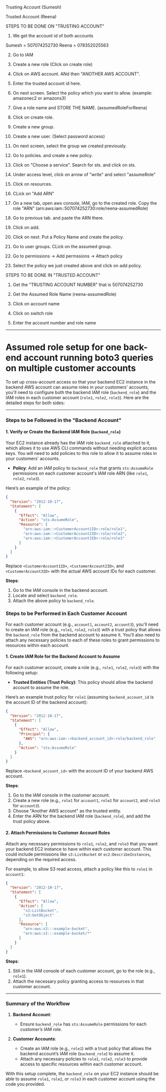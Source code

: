 Trusting Account (Sumesh)

Trusted Account (Reena)






STEPS TO BE DONE ON "TRUSTING ACCOUNT"

1. We get the account id of both accounts

Sumesh = 507074252730
Reena = 078352025563


2. Go to IAM

3. Create a new role (Click on create role)

4. Click on AWS account. ANd then "ANOTHER AWS ACCOUNT".

5. Enter the trusted account id here.

6. On next screen. Select the policy which you want to allow. (example: amazonec2 or amazons3)

7. Give a role name and STORE THE NAME. (assumedRoleForReena)

8. Click on create role.

9. Create a new group.

10. Create a new user. (Select password access)

11. On next screen, select the group we created previously.

12. Go to policies. and create a new policy.

13. Click on "Choose a service". Search for sts. and click on sts.

14. Under access level, click on arrow of "write" and select "assumeRole"

15. Click on resources.

16. CLick on "Add ARN"

17. On a new tab, open aws console, IAM, go to the created role. Copy the role "ARN" (arn:aws:iam::507074252730:role/reena-assumedRole)

18. Go to previous tab. and paste the ARN there.

19. Click on add.

20. Click on next. Put a Policy Name and create the policy.

21. Go to user groups. CLick on the assumed group. 

22. Go to permissions -> Add permssions -> Attach policy

23. Select the policy we just created above and click on add policy.







STEPS TO BE DONE IN "TRUSTED ACCOUNT"

1. Get the "TRUSTING ACCOUNT NUMBER" that is 507074252730

2. Get the Assumed Role Name  (reena-assumedRole)

3. Click on account name

4. Click on switch role

5. Enter the account number and role name



---

# Assumed role setup for one back-end account running boto3 queries on multiple customer accounts

To set up cross-account access so that your backend EC2 instance in the backend AWS account can assume roles in your customers' accounts, you'll need to configure both the backend IAM role (`backend_role`) and the IAM roles in each customer account (`role1`, `role2`, `role3`). Here are the detailed steps for both sides:

---

### Steps to be Followed in the "Backend Account"

#### 1. Verify or Create the Backend IAM Role (`backend_role`)
Your EC2 instance already has the IAM role `backend_role` attached to it, which allows it to use AWS CLI commands without needing explicit access keys. You will need to add policies to this role to allow it to assume roles in your customers' accounts.

- **Policy**: Add an IAM policy to `backend_role` that grants `sts:AssumeRole` permissions on each customer account's IAM role ARN (like `role1`, `role2`, `role3`).

Here’s an example of the policy:

```json
{
  "Version": "2012-10-17",
  "Statement": [
    {
      "Effect": "Allow",
      "Action": "sts:AssumeRole",
      "Resource": [
        "arn:aws:iam::<CustomerAccount1ID>:role/role1",
        "arn:aws:iam::<CustomerAccount2ID>:role/role2",
        "arn:aws:iam::<CustomerAccount3ID>:role/role3"
      ]
    }
  ]
}
```

Replace `<CustomerAccount1ID>`, `<CustomerAccount2ID>`, and `<CustomerAccount3ID>` with the actual AWS account IDs for each customer.

**Steps**:
1. Go to the IAM console in the backend account.
2. Locate and select `backend_role`.
3. Attach the above policy to `backend_role`.

### Steps to be Performed in Each Customer Account

For each customer account (e.g., `account1`, `account2`, `account3`), you'll need to create an IAM role (e.g., `role1`, `role2`, `role3`) with a trust policy that allows the `backend_role` from the backend account to assume it. You’ll also need to attach any necessary policies to each of these roles to grant permissions to resources within each account.

#### 1. Create IAM Role for the Backend Account to Assume
For each customer account, create a role (e.g., `role1`, `role2`, `role3`) with the following setup:

- **Trusted Entities (Trust Policy)**: This policy should allow the backend account to assume the role.

Here’s an example trust policy for `role1` (assuming `backend_account_id` is the account ID of the backend account):

```json
{
  "Version": "2012-10-17",
  "Statement": [
    {
      "Effect": "Allow",
      "Principal": {
        "AWS": "arn:aws:iam::<backend_account_id>:role/backend_role"
      },
      "Action": "sts:AssumeRole"
    }
  ]
}
```

Replace `<backend_account_id>` with the account ID of your backend AWS account.

**Steps**:
1. Go to the IAM console in the customer account.
2. Create a new role (e.g., `role1` for `account1`, `role2` for `account2`, and `role3` for `account3`).
3. Choose "Another AWS account" as the trusted entity.
4. Enter the ARN for the backend IAM role (`backend_role`), and add the trust policy above.

#### 2. Attach Permissions to Customer Account Roles
Attach any necessary permissions to `role1`, `role2`, and `role3` that you want your backend EC2 instance to have within each customer account. This could include permissions like `s3:ListBucket` or `ec2:DescribeInstances`, depending on the required access.

For example, to allow S3 read access, attach a policy like this to `role1` in `account1`:

```json
{
  "Version": "2012-10-17",
  "Statement": [
    {
      "Effect": "Allow",
      "Action": [
        "s3:ListBucket",
        "s3:GetObject"
      ],
      "Resource": [
        "arn:aws:s3:::example-bucket",
        "arn:aws:s3:::example-bucket/*"
      ]
    }
  ]
}
```

**Steps**:
1. Still in the IAM console of each customer account, go to the role (e.g., `role1`).
2. Attach the necessary policy granting access to resources in that customer account.

---

### Summary of the Workflow

1. **Backend Account**:
   - Ensure `backend_role` has `sts:AssumeRole` permissions for each customer’s IAM role.
   
2. **Customer Accounts**:
   - Create an IAM role (e.g., `role1`) with a trust policy that allows the backend account’s IAM role (`backend_role`) to assume it.
   - Attach any necessary policies to `role1`, `role2`, `role3` to provide access to specific resources within each customer account.

With this setup complete, the `backend_role` on your EC2 instance should be able to assume `role1`, `role2`, or `role3` in each customer account using the code you provided.

